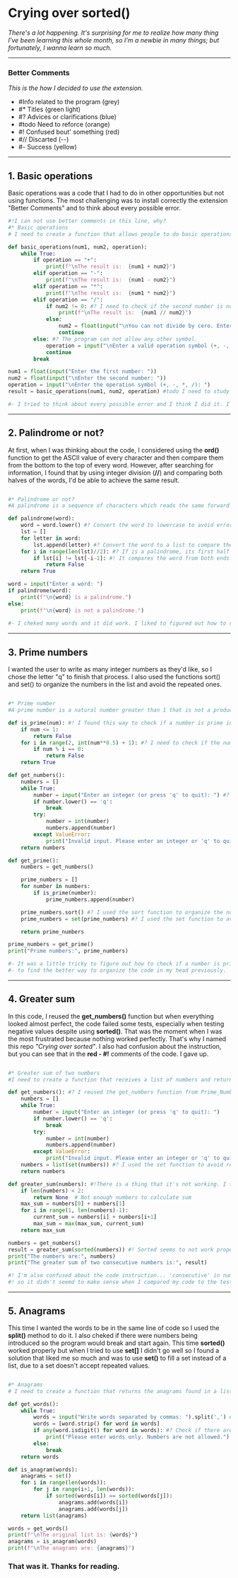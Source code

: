 # Crying over sorted()
_There's a lot happening. It's surprising for me to realize how many thing I've been learning this whole month, so I'm a newbie in many things; but fortunately, I wanna learn so much._
***
### Better Comments
_This is the how I decided to use the extension._
- #Info related to the program (grey)
- #* Titles (green light)
- #? Advices or clarifications (blue)
- #todo Need to reforce (orange)
- #! Confused bout' something (red)
- #// Discarted (--)
- #- Success (yellow)
***
## 1. Basic operations
Basic operations was a code that I had to do in other opportunities but not using functions. The most challenging was to install correctly the extension "Better Comments" and to think about every possible error.

```python
#!I can not use better comments in this line, why?
#* Basic operations
# I need to create a function that allows people to do basic operations (+, -, *, /) using two numbers.

def basic_operations(num1, num2, operation):
    while True:
        if operation == "+":
            print(f"\nThe result is:  {num1 + num2}")
        elif operation == "-":
            print(f"\nThe result is:  {num1 - num2}")
        elif operation == "*":
            print(f"\nThe result is:  {num1 * num2}")
        elif operation == "/":
            if num2 != 0: #? I need to check if the second number is not zero to avoid a mathematical error.
                print(f"\nThe result is:  {num1 // num2}")
            else:
                num2 = float(input("\nYou can not divide by cero. Enter the second number: "))
                continue
        else: #? The program can not allow any other symbol.
            operation = input("\nEnter a valid operation symbol (+, -, *, /): ")
            continue
        break

num1 = float(input("Enter the first number: "))
num2 = float(input("\nEnter the second number: "))
operation = input("\nEnter the operation symbol (+, -, *, /): ")
result = basic_operations(num1, num2, operation) #todo I need to study more about functions and return values.

#- I tried to think about every possible error and I think I did it. I am happy with the result.
```
___
## 2. Palindrome or not?
At first, when I was thinking about the code, I considered using the **ord()** function to get the ASCII value of every character and then compare them from the bottom to the top of every word. However, after searching for information, I found that by using integer division (**//**) and comparing both halves of the words, I'd be able to achieve the same result.

```python

#* Palindrome or not?
#A palindrome is a sequence of characters which reads the same forward and backward.

def palindrome(word):
    word = word.lower() #? Convert the word to lowercase to avoid errors when comparing the letters.
    lst = []
    for letter in word:
        lst.append(letter) #? Convert the word to a list to compare the letters.
    for i in range(len(lst)//2): #? If is a palindrome, its first half will be the same as the second half.
        if lst[i] != lst[-i-1]: #! It compares the word from both ends. I hope it's not a kind of slicing.
            return False
    return True

word = input("Enter a word: ")
if palindrome(word):
    print(f"\n{word} is a palindrome.")
else:
    print(f"\n{word} is not a palindrome.")
    
#- I cheked many words and it did work. I liked to figured out how to compare the letters from both ends.
```
___
## 3. Prime numbers
I wanted the user to write as many integer numbers as they'd like, so I chose the letter "q" to finish that process. I also used the functions sort() and set() to organize the numbers in the list and avoid the repeated ones.

```python

#* Prime number
#A prime number is a natural number greater than 1 that is not a product of two smaller natural numbers

def is_prime(num): #! I found this way to check if a number is prime in a website. It is more efficient than the one I was using.
    if num <= 1:
        return False
    for i in range(2, int(num**0.5) + 1): #? I need to check if the number is divisible by any number from 2 to the square root of the number.
        if num % i == 0:
            return False
    return True

def get_numbers():
    numbers = []
    while True:
        number = input("Enter an integer (or press 'q' to quit): ") #? I didn't want the user to write a specific number for the list to accept.
        if number.lower() == 'q':
            break
        try:
            number = int(number)
            numbers.append(number)
        except ValueError:
            print("Invalid input. Please enter an integer or 'q' to quit.")
    return numbers

def get_prime():
    numbers = get_numbers()

    prime_numbers = []
    for number in numbers:
        if is_prime(number):
            prime_numbers.append(number)

    prime_numbers.sort() #? I used the sort function to organize the numbers in ascending order.
    prime_numbers = set(prime_numbers) #? I used the set function to avoid repeated numbers.

    return prime_numbers

prime_numbers = get_prime()
print("Prime numbers:", prime_numbers)

#- It was a little tricky to figure out how to check if a number is prime and also, 
#- to find the better way to organize the code in my head previously.
```
___
## 4. Greater sum

In this code, I reused the **get_numbers()** function but when everything looked almost perfect, the code failed some tests, especially when testing negative values despite using **sorted()**. That was the moment when I was the most frustrated because nothing worked perfectly. That's why I named this repo _"Crying over sorted"_. I also had confusion about the instruction, but you can see that in the **red - #!** comments of the code. I gave up.
```python

#* Greater sum of two numbers
#I need to create a function that receives a list of numbers and returns greater sum of two consecutive numbers.

def get_numbers(): #? I reused the get_numbers function from Prime_Numbers.py.
    numbers = []
    while True:
        number = input("Enter an integer (or press 'q' to quit): ")
        if number.lower() == 'q':
            break
        try:
            number = int(number)
            numbers.append(number)
        except ValueError:
            print("Invalid input. Please enter an integer or 'q' to quit.")
    numbers = list(set(numbers)) #? I used the set function to avoid repeated numbers.
    return numbers

def greater_sum(numbers): #!There is a thing that it's not working. I tried everything but I just don't know why the function 'sorted' doesen't organize well some numbers.
    if len(numbers) < 2:
        return None  # Not enough numbers to calculate sum
    max_sum = numbers[0] + numbers[1]
    for i in range(1, len(numbers)-1):
        current_sum = numbers[i] + numbers[i+1]
        max_sum = max(max_sum, current_sum)
    return max_sum

numbers = get_numbers()
result = greater_sum(sorted(numbers)) #! Sorted seems to not work properly with negative numbers.
print("The numbers are:", numbers)
print("The greater sum of two consecutive numbers is:", result)

#! I'm also confused about the code instruction... 'consecutive' in numbers is suposed to mean that they have to keep the 'natural' organization
#! so it didn't seemd to make sense when I compared my code to the test.
```
___
## 5. Anagrams
This time I wanted the words to be in the same line of code so I used the **split()** method to do it. I also cheked if there were numbers being introduced so the program would break and start again. This time **sorted()** worked properly but when I tried to use **set[]** I didn't go well so I found a solution that liked me so much and was to use **set()** to fill a set instead of a list, due to a set doesn't accept repeated values.
```python

#* Anagrams
# I need to create a function that returns the anagrams found in a list of words.

def get_words():
    while True:
        words = input("Write words separated by commas: ").split(',') #? Split the input by commas
        words = [word.strip() for word in words]
        if any(word.isdigit() for word in words): #? Check if there are numbers in the list
            print("Please enter words only. Numbers are not allowed.")
        else:
            break
    return words

def is_anagram(words):
    anagrams = set()
    for i in range(len(words)):
        for j in range(i+1, len(words)):
            if sorted(words[i]) == sorted(words[j]):
                anagrams.add(words[i])
                anagrams.add(words[j])
    return list(anagrams)

words = get_words()
print(f"\nThe original list is: {words}")
anagrams = is_anagram(words)
print(f"\nThe anagrams are: {anagrams}")
```
### That was it. Thanks for reading.
